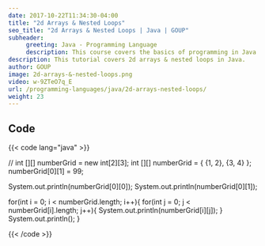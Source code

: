 ```yaml
---
date: 2017-10-22T11:34:30-04:00
title: "2d Arrays & Nested Loops"
seo_title: "2d Arrays & Nested Loops | Java | GOUP"
subheader:
     greeting: Java - Programming Language
     description: This course covers the basics of programming in Java. Work your way through the videos/articles and I'll teach you everything you need to know to start your programming journey!
description: This tutorial covers 2d arrays & nested loops in Java.
author: GOUP
image: 2d-arrays-&-nested-loops.png
video: w-9ZTeO7q_E
url: /programming-languages/java/2d-arrays-nested-loops/
weight: 23
---
```


## Code

{{< code lang="java" >}}

// int [][] numberGrid = new int[2][3];
int [][] numberGrid = { {1, 2}, {3, 4} };
numberGrid[0][1] = 99;

System.out.println(numberGrid[0][0]);
System.out.println(numberGrid[0][1]);

for(int i = 0; i < numberGrid.length; i++){
     for(int j = 0; j < numberGrid[i].length; j++){
          System.out.println(numberGrid[i][j]);
     }
     System.out.println();
}


{{< /code >}}